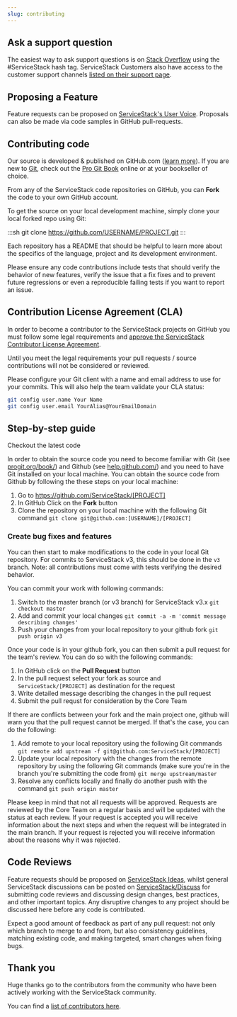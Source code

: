 ```yaml
---
slug: contributing
---
```


## Ask a support question

The easiest way to ask support questions is on [Stack Overflow](http://stackoverflow.com/search?q=servicestack) using the #ServiceStack hash tag. ServiceStack Customers also have access to the customer support channels [listed on their support page](http://servicestack.net/account/support).

## Proposing a Feature 

Feature requests can be proposed on [ServiceStack's User Voice](https://servicestack.net/ideas). Proposals can also be made via code samples in GitHub pull-requests.

## Contributing code

Our source is developed & published on GitHub.com ([learn more](https://help.github.com/)). If you are new to [Git](http://git-scm.com), check out the [Pro Git Book](http://git-scm.com/book) online or at your bookseller of choice.

From any of the ServiceStack code repositories on GitHub, you can **Fork** the code to your own GitHub account.

To get the source on your local development machine, simply clone your local forked repo using Git:

:::sh
git clone https://github.com/USERNAME/PROJECT.git
:::

Each repository has a README that should be helpful to learn more about the specifics of the language, project and its development environment.

Please ensure any code contributions include tests that should verify the behavior of new features, verify the issue that a fix fixes and to prevent future regressions or even a reproducible failing tests if you want to report an issue.

## Contribution License Agreement (CLA)

In order to become a contributor to the ServiceStack projects on GitHub you must follow some legal requirements and [approve the ServiceStack Contributor License Agreement](https://docs.google.com/forms/d/16Op0fmKaqYtxGL4sg7w_g-cXXyCoWjzppgkuqzOeKyk/viewform).

Until you meet the legal requirements your pull requests / source contributions will not be considered or reviewed.

Please configure your Git client with a name and email address to use for your commits. This will also help the team validate your CLA status:

```bash
git config user.name Your Name
git config user.email YourAlias@YourEmailDomain
```

## Step-by-step guide

Checkout the latest code

In order to obtain the source code you need to become familiar with Git (see [progit.org/book/](http://progit.org/book/)) and Github (see [help.github.com/](http://help.github.com/)) and you need to have Git installed on your local machine. You can obtain the source code from Github by following the these steps on your local machine:

  1. Go to https://github.com/ServiceStack/[PROJECT]
  2. In GitHub Click on the **Fork** button
  3. Clone the repository on your local machine with the following Git command `git clone git@github.com:[USERNAME]/[PROJECT]`

### Create bug fixes and features

You can then start to make modifications to the code in your local Git repository. For commits to ServiceStack v3, this should be done in the `v3` branch. Note: all contributions must come with tests verifying the desired behavior.

You can commit your work with following commands:

  1. Switch to the master branch (or v3 branch) for ServiceStack v3.x
      `git checkout master`
  2. Add and commit your local changes
      `git commit -a -m 'commit message describing changes'`
  3. Push your changes from your local repository to your github fork
      `git push origin v3`

Once your code is in your github fork, you can then submit a pull request for the team's review. You can do so with the following commands:

  1. In GitHub click on the **Pull Request** button 
  2. In the pull request select your fork as source and `ServiceStack/[PROJECT]` as destination for the request
  3. Write detailed message describing the changes in the pull request
  4. Submit the pull requst for consideration by the Core Team

If there are conflicts between your fork and the main project one, github will warn you that the pull request cannot be merged. If that's the case, you can do the following:

  1. Add remote to your local repository using the following Git commands
    `git remote add upstream -f git@github.com:ServiceStack/[PROJECT]`
  2. Update your local repository with the changes from the remote repository by using the following Git commands (make sure you're in the branch you're submitting the code from)
    `git merge upstream/master`
  3. Resolve any conflicts locally and finally do another push with the command
    `git push origin master`

Please keep in mind that not all requests will be approved. Requests are reviewed by the Core Team on a regular basis and will be updated with the status at each review. If your request is accepted you will receive information about the next steps and when the request will be integrated in the main branch. If your request is rejected you will receive information about the reasons why it was rejected.

## Code Reviews

Feature requests should be proposed on [ServiceStack Ideas](https://servicestack.net/ideas), whilst general ServiceStack discussions can be posted on [ServiceStack/Discuss](https://servicestack.net/discuss) for submitting code reviews and discussing design changes, best practices, and other important topics. Any disruptive changes to any project should be discussed here before any code is contributed.

Expect a good amount of feedback as part of any pull request: not only which branch to merge to and from, but also consistency guidelines, matching existing code, and making targeted, smart changes when fixing bugs.

## Thank you

Huge thanks go to the contributors from the community who have been actively working with the ServiceStack community.

You can find a [list of contributors here](https://github.com/ServiceStack/ServiceStack#contributors).
